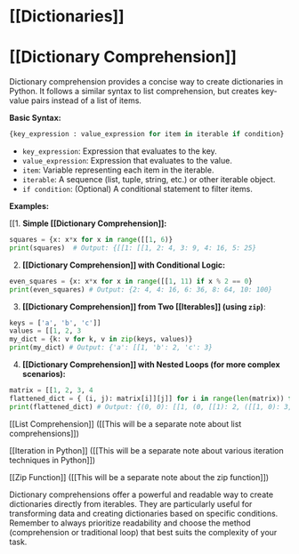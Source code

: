 # [[Dictionaries]]
# [[Dictionary Comprehension]] 
Dictionary comprehension provides a concise way to create dictionaries in Python.  It follows a similar syntax to list comprehension, but creates key-value pairs instead of a list of items.

**Basic Syntax:**

```python
{key_expression : value_expression for item in iterable if condition} 
```

* `key_expression`:  Expression that evaluates to the key.
* `value_expression`: Expression that evaluates to the value.
* `item`: Variable representing each item in the iterable.
* `iterable`:  A sequence (list, tuple, string, etc.) or other iterable object.
* `if condition`: (Optional) A conditional statement to filter items.


**Examples:**

[[1. **Simple [[Dictionary Comprehension]]:**

```python
squares = {x: x*x for x in range([[1, 6)} 
print(squares)  # Output: {[[1: [[1, 2: 4, 3: 9, 4: 16, 5: 25}
```

2. **[[Dictionary Comprehension]] with Conditional Logic:**

```python
even_squares = {x: x*x for x in range([[1, 11) if x % 2 == 0}
print(even_squares) # Output: {2: 4, 4: 16, 6: 36, 8: 64, 10: 100}
```

3. **[[Dictionary Comprehension]] from Two [[Iterables]] (using `zip`)**:

```python
keys = ['a', 'b', 'c']]
values = [[1, 2, 3
my_dict = {k: v for k, v in zip(keys, values)}
print(my_dict) # Output: {'a': [[1, 'b': 2, 'c': 3}

```

4. **[[Dictionary Comprehension]] with Nested Loops (for more complex scenarios):**

```python
matrix = [[1, 2, 3, 4
flattened_dict = { (i, j): matrix[i]][j]] for i in range(len(matrix)) for j in range(len(matrix[0]]))}
print(flattened_dict) # Output: {(0, 0): [[1, (0, [[1): 2, ([[1, 0): 3, ([[1, [[1): 4}
```

[[List Comprehension]]  ([[This will be a separate note about list comprehensions]])

[[Iteration in Python]] ([[This will be a separate note about various iteration techniques in Python]])

[[Zip Function]] ([[This will be a separate note about the zip function]])

Dictionary comprehensions offer a powerful and readable way to create dictionaries directly from iterables. They are particularly useful for transforming data and creating dictionaries based on specific conditions.  Remember to always prioritize readability and choose the method (comprehension or traditional loop) that best suits the complexity of your task.
